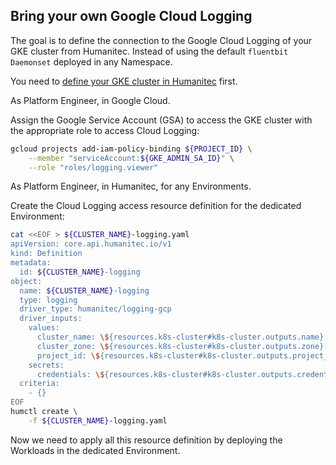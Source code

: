## Bring your own Google Cloud Logging

The goal is to define the connection to the Google Cloud Logging of your GKE cluster from Humanitec. Instead of using the default `fluentbit` `Daemonset` deployed in any Namespace.

You need to [define your GKE cluster in Humanitec](byo-gke.md) first.

As Platform Engineer, in Google Cloud.

Assign the Google Service Account (GSA) to access the GKE cluster with the appropriate role to access Cloud Logging:
```bash
gcloud projects add-iam-policy-binding ${PROJECT_ID} \
    --member "serviceAccount:${GKE_ADMIN_SA_ID}" \
    --role "roles/logging.viewer"
```

As Platform Engineer, in Humanitec, for any Environments.

Create the Cloud Logging access resource definition for the dedicated Environment:
```bash
cat <<EOF > ${CLUSTER_NAME}-logging.yaml
apiVersion: core.api.humanitec.io/v1
kind: Definition
metadata:
  id: ${CLUSTER_NAME}-logging
object:
  name: ${CLUSTER_NAME}-logging
  type: logging
  driver_type: humanitec/logging-gcp
  driver_inputs:
    values:
      cluster_name: \${resources.k8s-cluster#k8s-cluster.outputs.name}
      cluster_zone: \${resources.k8s-cluster#k8s-cluster.outputs.zone}
      project_id: \${resources.k8s-cluster#k8s-cluster.outputs.project_id}
    secrets:
      credentials: \${resources.k8s-cluster#k8s-cluster.outputs.credentials}
  criteria:
    - {}
EOF
humctl create \
    -f ${CLUSTER_NAME}-logging.yaml
```

Now we need to apply all this resource definition by deploying the Workloads in the dedicated Environment.